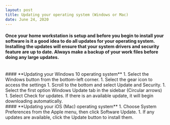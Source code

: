 ```yaml
---
layout: post
title: Updating your operating system (Windows or Mac) 
date: June 24, 2020
--- 
```

#### Once your home workstation is setup and before you begin to install your software is it a good idea to do all updates for your operating system.  Installing the updates will ensure that your system drivers and security feature are up to date.  Always make a backup of your work files before doing any large updates.  
<br>
#### **Updating your Windows 10 operating system**  
1. Select the Windows button from the bottom-left corner. 
1. Select the gear icon to access the settings 
1. Scroll to the bottom and select Update and Security. 
1. Select the first option Windows Update tab in the sidebar (Circular arrows) 
1. Select Check for updates. If there is an available update, it will begin downloading automatically.  
<br>
#### **Updating your iOS (Mac) operating system** 
1. Choose System Preferences from the Apple menu, then click Software Update.  
1. If any updates are available, click the Update button to install them. 

 


